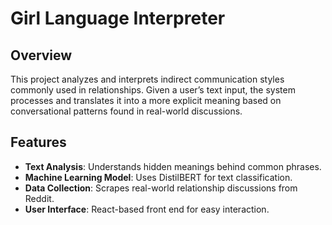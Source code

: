 # Girl Language Interpreter

## Overview
This project analyzes and interprets indirect communication styles commonly used in relationships. 
Given a user’s text input, the system processes and translates it into a more explicit meaning based on conversational patterns found in real-world discussions.

## Features
- **Text Analysis**: Understands hidden meanings behind common phrases.
- **Machine Learning Model**: Uses DistilBERT for text classification.
- **Data Collection**: Scrapes real-world relationship discussions from Reddit.
- **User Interface**: React-based front end for easy interaction.



